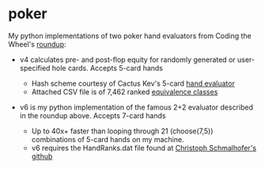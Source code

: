 # poker
My python implementations of two poker hand evaluators from Coding the Wheel's [roundup](https://www.codingthewheel.com/archives/poker-hand-evaluator-roundup/):

* v4 calculates pre- and post-flop equity for randomly generated or user-specified hole cards. Accepts 5-card hands
  - Hash scheme courtesy of Cactus Kev's 5-card [hand evaluator](https://suffe.cool/poker/evaluator.html)
  - Attached CSV file is of 7,462 ranked [equivalence classes](https://suffe.cool/poker/7462.html)

* v6 is my python implementation of the famous 2+2 evaluator described in the roundup above. Accepts 7-card hands 
  - Up to 40x+ faster than looping through 21 (choose(7,5)) combinations of 5-card hands on my machine. 
  - v6 requires the HandRanks.dat file found at [Christoph Schmalhofer's github](https://github.com/christophschmalhofer/poker/blob/master/XPokerEval/XPokerEval.TwoPlusTwo/HandRanks.dat)
